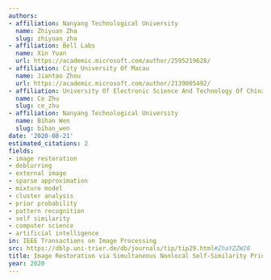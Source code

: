 ```yaml
---
authors:
- affiliation: Nanyang Technological University
  name: Zhiyuan Zha
  slug: zhiyuan_zha
- affiliation: Bell Labs
  name: Xin Yuan
  url: https://academic.microsoft.com/author/2595219628/
- affiliation: City University Of Macau
  name: Jiantao Zhou
  url: https://academic.microsoft.com/author/2139005492/
- affiliation: University Of Electronic Science And Technology Of China
  name: Ce Zhu
  slug: ce_zhu
- affiliation: Nanyang Technological University
  name: Bihan Wen
  slug: bihan_wen
date: '2020-08-21'
estimated_citations: 2
fields:
- image restoration
- deblurring
- external image
- sparse approximation
- mixture model
- cluster analysis
- prior probability
- pattern recognition
- self similarity
- computer science
- artificial intelligence
in: IEEE Transactions on Image Processing
src: https://dblp.uni-trier.de/db/journals/tip/tip29.html#ZhaYZZW20
title: Image Restoration via Simultaneous Nonlocal Self-Similarity Priors
year: 2020
---
```

